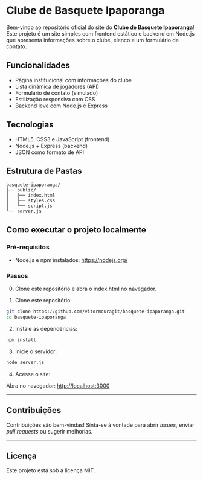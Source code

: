# Clube de Basquete Ipaporanga

Bem-vindo ao repositório oficial do site do **Clube de Basquete Ipaporanga**!  
Este projeto é um site simples com frontend estático e backend em Node.js que apresenta informações sobre o clube, elenco e um formulário de contato.

## Funcionalidades

- Página institucional com informações do clube
- Lista dinâmica de jogadores (API)
- Formulário de contato (simulado)
- Estilização responsiva com CSS
- Backend leve com Node.js e Express

## Tecnologias

- HTML5, CSS3 e JavaScript (frontend)
- Node.js + Express (backend)
- JSON como formato de API

## Estrutura de Pastas

```
basquete-ipaporanga/
├── public/
│   ├── index.html
│   ├── styles.css
│   └── script.js
└── server.js
```

## Como executar o projeto localmente

### Pré-requisitos

- Node.js e npm instalados: https://nodejs.org/

### Passos
0. Clone este repositório e abra o index.html no navegador.

1. Clone este repositório:

```bash
git clone https://github.com/vitormouragit/basquete-ipaporanga.git
cd basquete-ipaporanga
```

2. Instale as dependências:

```bash
npm install
```

3. Inicie o servidor:

```bash
node server.js
```

4. Acesse o site:

Abra no navegador: [http://localhost:3000](http://localhost:3000)

---

## Contribuições

Contribuições são bem-vindas! Sinta-se à vontade para abrir _issues_, enviar _pull requests_ ou sugerir melhorias.

---

## Licença

Este projeto está sob a licença MIT.
